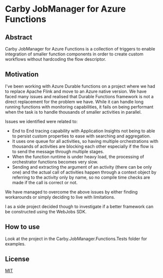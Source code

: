 Carby JobManager for Azure Functions
=

Abstract
-

Carby JobManager for Azure Functions is a collection of triggers to 
enable integration of smaller function components in order to create 
custom workflows without hardcoding the flow descriptor. 

Motivation
-

I've been working with Azure Durable functions on a project where we 
had to replace Apache Flink and move to an Azure native version. 
We have faced many issues and realised that Durable Functions framework 
is not a direct replacement for the problem we have. While it can handle 
long running functions with monitoring capabilities, it fails on being 
performant when the task is to handle thousands of smaller activities in 
parallel.

Issues we identified were related to:

- End to End tracing capability with Application Insights not being to 
able to persist custom properties to ease with searching and aggregation.
- It uses one queue for all activities, so having multiple orchestrations
with thousands of activities are blocking each other especially if the flow
is to send the message through multiple stages.
- When the function runtime is under heavy load, the processing of 
orchestrator functions becomes very slow.
- Sending and extracting the argument of an activity (there can be only one)
and the actual call of activities happen through a context object by referring
to the activity only by name, so no compile time checks are made if the call 
is correct or not.

We have managed to overcome the above issues by either finding workarounds 
or simply deciding to live with limitations.

I as a side project decided though to investigate if a better framework 
can be constructed using the WebJobs SDK.

How to use
-

Look at the project in the Carby.JobManager.Functions.Tests folder for examples.

License
-

[MIT](http://opensource.org/licenses/MIT)




